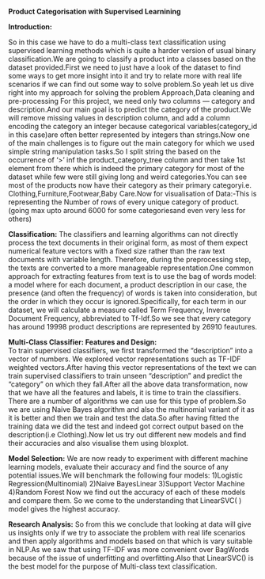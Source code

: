 
**Product Categorisation with Supervised Learnining**
 

**Introduction:**

So in this case we have to do a multi-class text classification using supervised learning methods which is quite a harder version of usual binary classification.We are going to classify a product into a classes based on the dataset provided.First we need to just have a look of the dataset to find some ways to get more insight into it  and try to relate more with real life scenarios if we can find out some way to solve problem.So yeah let us dive right into my approach for solving the problem
Approach,Data cleaning and pre-processing
For this project, we need only two columns — category and description.And our main goal is to predict the category of the product.We will remove missing values in description column, and add a  column encoding the category an integer because categorical variables(category_id in this case)are often better represented by integers than strings.Now one of the main challenges is to figure out  the main category for which we used simple string manipulation tasks.So I split string the based on the occurrence of ‘>’ inf the product_category_tree column and then take  1st element from there which is indeed the primary category for most of the dataset while few were still giving long and weird categories.You can see most of the products now have their category as their primary categoryi.e. Clothing,Furniture,Footwear,Baby Care.Now for visualisation of Data:-This is representing the Number of rows  of every unique category of product.(going max upto around 6000 for some categoriesand even very less for others)

**Classification:**
The classifiers and learning algorithms can not directly process the text documents in their original form, as most of them expect numerical feature vectors with a fixed size rather than the raw text documents with variable length. Therefore, during the preprocessing step, the texts are converted to a more manageable representation.One common approach for extracting features from text is to use the bag of words model: a model where for each document, a product description in our case, the presence (and often the frequency) of words is taken into consideration, but the order in which they occur is ignored.Specifically, for each term in our dataset, we will calculate a measure called Term Frequency, Inverse Document Frequency, abbreviated to Tf-Idf.So we see that every category has around 19998 product descriptions are represented by 26910 feautures.

**Multi-Class Classifier: Features and Design:**                                                 
To train supervised classifiers, we first transformed the “description” into a vector of numbers. We explored vector representations such as TF-IDF weighted vectors.After having this vector representations of the text we can train supervised classifiers to train unseen “description” and predict the “category” on which they fall.After all the above data transformation, now that we have all the features and labels, it is time to train the classifiers. There are a number of algorithms we can use for this type of problem.So we are using Naive Bayes algorithm and also the multinomial variant of it as it is better and then we train and test the data.So after having fitted the training data we did the test and indeed got correct output based on the description(i.e  Clothing).Now let us try out different new models and find their accuracies and also visualise them using bloxplot.

**Model Selection:**
We are now ready to experiment with different machine learning models, evaluate their accuracy and find the source of any potential issues.We will benchmark the following four models:
1)Logistic Regression(Multinomial)
2)Naive BayesLinear 
3)Support Vector Machine
4)Random Forest
Now we find out the accuracy of each of these models and compare them.
So we come to the understanding that LinearSVC( ) model gives the highest accuracy.

**Research Analysis:**
So from this we conclude that looking at data will give us insights only if we try to associate the problem with real life scenarios  and then apply algorithms  and models based on that which is vary suitable in NLP.As we saw that using TF-IDF was more convenient over BagWords because of the issue of underfitting and overfitting.Also that LinearSVC() is the best model for the purpose of Multi-class text classification.
